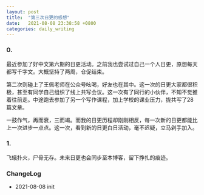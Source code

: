 ```yaml
---
layout: post
title:  "第三次日更的感想"
date:   2021-08-08 23:38:58 +0800
categories: daily_writing
---
```

### 0.
最近参加了好中文第六期的日更活动。之前我也尝试过自己一个人日更，原想每天都写千字文。大概坚持了两周，仓促结束。

第二次则碰上了王佩老师在公众号吆喝，好友也在其中。这一次的日更大家都很积极，甚至有同学自己组织了线上共写会议。这一次有了同行的小伙伴，不知不觉推着往前走。中途跑去参加了另一个写作课程，加上学校的课业压力，拢共写了28篇文章。

一鼓作气，再而衰，三而竭。而我的日更历程却刚刚相反，每一次新的日更都能比上一次进步一点点。这一次，看到新的日更白日活动，毫不迟疑，立马剁手加入。

### 1. 
飞蛾扑火，尸骨无存。未来日更也会同步至本博客，留下挣扎的痕迹。

### ChangeLog

- 2021-08-08 init